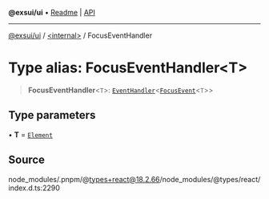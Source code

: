 **@exsui/ui** • [Readme](../../README.md) \| [API](../../globals.md)

***

[@exsui/ui](../../README.md) / [\<internal\>](../README.md) / FocusEventHandler

# Type alias: FocusEventHandler\<T\>

> **FocusEventHandler**\<`T`\>: [`EventHandler`](EventHandler-1.md)\<[`FocusEvent`](../interfaces/FocusEvent-1.md)\<`T`\>\>

## Type parameters

• **T** = [`Element`]( https://developer.mozilla.org/docs/Web/API/Element )

## Source

node\_modules/.pnpm/@types+react@18.2.66/node\_modules/@types/react/index.d.ts:2290
